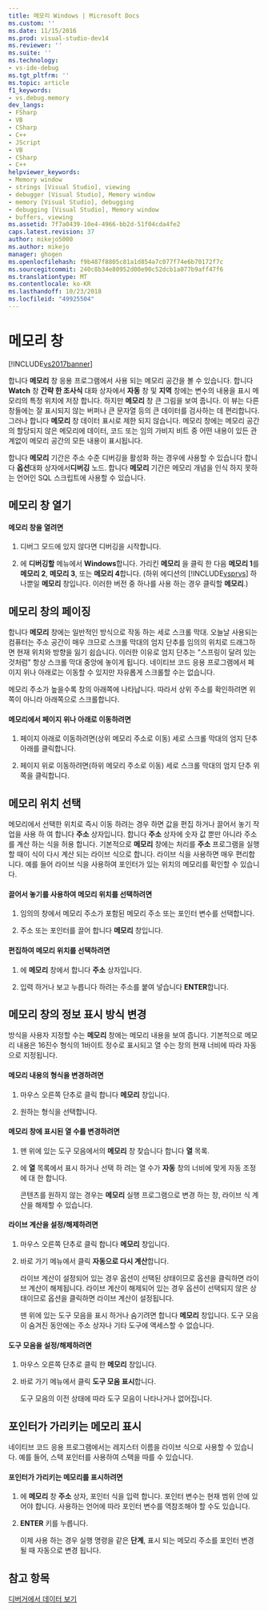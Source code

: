 ```yaml
---
title: 메모리 Windows | Microsoft Docs
ms.custom: ''
ms.date: 11/15/2016
ms.prod: visual-studio-dev14
ms.reviewer: ''
ms.suite: ''
ms.technology:
- vs-ide-debug
ms.tgt_pltfrm: ''
ms.topic: article
f1_keywords:
- vs.debug.memory
dev_langs:
- FSharp
- VB
- CSharp
- C++
- JScript
- VB
- CSharp
- C++
helpviewer_keywords:
- Memory window
- strings [Visual Studio], viewing
- debugger [Visual Studio], Memory window
- memory [Visual Studio], debugging
- debugging [Visual Studio], Memory window
- buffers, viewing
ms.assetid: 7f7a0439-10e4-4966-bb2d-51f04cda4fe2
caps.latest.revision: 37
author: mikejo5000
ms.author: mikejo
manager: ghogen
ms.openlocfilehash: f9b487f8805c81a1d854a7c077f74e6b70172f7c
ms.sourcegitcommit: 240c8b34e80952d00e90c52dcb1a077b9aff47f6
ms.translationtype: MT
ms.contentlocale: ko-KR
ms.lasthandoff: 10/23/2018
ms.locfileid: "49925504"
---
```

# <a name="memory-windows"></a>메모리 창
[!INCLUDE[vs2017banner](../includes/vs2017banner.md)]

합니다 **메모리** 창 응용 프로그램에서 사용 되는 메모리 공간을 볼 수 있습니다. 합니다 **Watch** 창 **간략 한 조사식** 대화 상자에서 **자동** 창 및 **지역** 창에는 변수의 내용을 표시 메모리의 특정 위치에 저장 합니다. 하지만 **메모리** 창 큰 그림을 보여 줍니다. 이 뷰는 다른 창들에는 잘 표시되지 않는 버퍼나 큰 문자열 등의 큰 데이터를 검사하는 데 편리합니다. 그러나 합니다 **메모리** 창 데이터 표시로 제한 되지 않습니다. 메모리 창에는 메모리 공간의 할당되지 않은 메모리에 데이터, 코드 또는 임의 가비지 비트 중 어떤 내용이 있든 관계없이 메모리 공간의 모든 내용이 표시됩니다.  
  
 합니다 **메모리** 기간은 주소 수준 디버깅을 활성화 하는 경우에 사용할 수 있습니다 합니다 **옵션**대화 상자에서**디버깅** 노드. 합니다 **메모리** 기간은 메모리 개념을 인식 하지 못하는 언어인 SQL 스크립트에 사용할 수 있습니다.  
  
## <a name="opening-a-memory-window"></a>메모리 창 열기  
  
#### <a name="to-open-a-memory-window"></a>메모리 창을 열려면  
  
1.  디버그 모드에 있지 않다면 디버깅을 시작합니다.  
  
2.  에 **디버깅할** 메뉴에서 **Windows**합니다. 가리킨 **메모리** 을 클릭 한 다음 **메모리 1**를 **메모리 2**, **메모리 3**, 또는 **메모리 4**합니다. (하위 에디션의 [!INCLUDE[vsprvs](../includes/vsprvs-md.md)] 하나뿐일 **메모리** 창입니다. 이러한 버전 중 하나를 사용 하는 경우 클릭할 **메모리**.)  
  
## <a name="paging-in-the-memory-window"></a>메모리 창의 페이징  
 합니다 **메모리** 창에는 일반적인 방식으로 작동 하는 세로 스크롤 막대. 오늘날 사용되는 컴퓨터는 주소 공간이 매우 크므로 스크롤 막대의 엄지 단추를 임의의 위치로 드래그하면 현재 위치와 방향을 잃기 쉽습니다. 이러한 이유로 엄지 단추는 "스프링이 달려 있는 것처럼" 항상 스크롤 막대 중앙에 놓이게 됩니다. 네이티브 코드 응용 프로그램에서 페이지 위나 아래로는 이동할 수 있지만 자유롭게 스크롤할 수는 없습니다.  
  
 메모리 주소가 높을수록 창의 아래쪽에 나타납니다. 따라서 상위 주소를 확인하려면 위쪽이 아니라 아래쪽으로 스크롤합니다.  
  
#### <a name="to-page-up-or-down-in-memory"></a>메모리에서 페이지 위나 아래로 이동하려면  
  
1.  페이지 아래로 이동하려면(상위 메모리 주소로 이동) 세로 스크롤 막대의 엄지 단추 아래를 클릭합니다.  
  
2.  페이지 위로 이동하려면(하위 메모리 주소로 이동) 세로 스크롤 막대의 엄지 단추 위쪽을 클릭합니다.  
  
## <a name="selecting-a-memory-location"></a>메모리 위치 선택  
 메모리에서 선택한 위치로 즉시 이동 하려는 경우 하면 값을 편집 하거나 끌어서 놓기 작업을 사용 하 여 합니다 **주소** 상자입니다. 합니다 **주소** 상자에 숫자 값 뿐만 아니라 주소를 계산 하는 식을 허용 합니다. 기본적으로 **메모리** 창에는 처리를 **주소** 프로그램을 실행할 때이 식이 다시 계산 되는 라이브 식으로 합니다. 라이브 식을 사용하면 매우 편리합니다. 예를 들어 라이브 식을 사용하여 포인터가 있는 위치의 메모리를 확인할 수 있습니다.  
  
#### <a name="to-select-a-memory-location-by-dragging-and-dropping"></a>끌어서 놓기를 사용하여 메모리 위치를 선택하려면  
  
1.  임의의 창에서 메모리 주소가 포함된 메모리 주소 또는 포인터 변수를 선택합니다.  
  
2.  주소 또는 포인터를 끌어 합니다 **메모리** 창입니다.  
  
#### <a name="to-select-a-memory-location-by-editing"></a>편집하여 메모리 위치를 선택하려면  
  
1.  에 **메모리** 창에서 합니다 **주소** 상자입니다.  
  
2.  입력 하거나 보고 누릅니다 하려는 주소를 붙여 넣습니다 **ENTER**합니다.  
  
## <a name="changing-the-way-the-memory-window-displays-information"></a>메모리 창의 정보 표시 방식 변경  
 방식을 사용자 지정할 수는 **메모리** 창에는 메모리 내용을 보여 줍니다. 기본적으로 메모리 내용은 16진수 형식의 1바이트 정수로 표시되고 열 수는 창의 현재 너비에 따라 자동으로 지정됩니다.  
  
#### <a name="to-change-the-format-of-the-memory-contents"></a>메모리 내용의 형식을 변경하려면  
  
1.  마우스 오른쪽 단추로 클릭 합니다 **메모리** 창입니다.  
  
2.  원하는 형식을 선택합니다.  
  
#### <a name="to-change-the-number-of-columns-in-the-memory-window"></a>메모리 창에 표시된 열 수를 변경하려면  
  
1. 맨 위에 있는 도구 모음에서의 **메모리** 창 찾습니다 합니다 **열** 목록.  
  
2. 에 **열** 목록에서 표시 하거나 선택 하 려는 열 수가 **자동** 창의 너비에 맞게 자동 조정에 대 한 합니다.  
  
   콘텐츠를 원하지 않는 경우는 **메모리** 실행 프로그램으로 변경 하는 창, 라이브 식 계산을 해제할 수 있습니다.  
  
#### <a name="to-toggle-live-evaluation"></a>라이브 계산을 설정/해제하려면  
  
1. 마우스 오른쪽 단추로 클릭 합니다 **메모리** 창입니다.  
  
2. 바로 가기 메뉴에서 클릭 **자동으로 다시 계산**합니다.  
  
    라이브 계산이 설정되어 있는 경우 옵션이 선택된 상태이므로 옵션을 클릭하면 라이브 계산이 해제됩니다. 라이브 계산이 해제되어 있는 경우 옵션이 선택되지 않은 상태이므로 옵션을 클릭하면 라이브 계산이 설정됩니다.  
  
   맨 위에 있는 도구 모음을 표시 하거나 숨기려면 합니다 **메모리** 창입니다. 도구 모음이 숨겨진 동안에는 주소 상자나 기타 도구에 액세스할 수 없습니다.  
  
#### <a name="to-toggle-the-toolbar"></a>도구 모음을 설정/해제하려면  
  
1.  마우스 오른쪽 단추로 클릭 한 **메모리** 창입니다.  
  
2.  바로 가기 메뉴에서 클릭 **도구 모음 표시**합니다.  
  
     도구 모음의 이전 상태에 따라 도구 모음이 나타나거나 없어집니다.  
  
## <a name="following-a-pointer-through-memory"></a>포인터가 가리키는 메모리 표시  
 네이티브 코드 응용 프로그램에서는 레지스터 이름을 라이브 식으로 사용할 수 있습니다. 예를 들어, 스택 포인터를 사용하여 스택을 따를 수 있습니다.  
  
#### <a name="to-follow-a-pointer-through-memory"></a>포인터가 가리키는 메모리를 표시하려면  
  
1.  에 **메모리** 창 **주소** 상자, 포인터 식을 입력 합니다. 포인터 변수는 현재 범위 안에 있어야 합니다. 사용하는 언어에 따라 포인터 변수를 역참조해야 할 수도 있습니다.  
  
2.  **ENTER** 키를 누릅니다.  
  
     이제 사용 하는 경우 실행 명령을 같은 **단계**, 표시 되는 메모리 주소를 포인터 변경 될 때 자동으로 변경 됩니다.  
  
## <a name="see-also"></a>참고 항목  
 [디버거에서 데이터 보기](../debugger/viewing-data-in-the-debugger.md)





